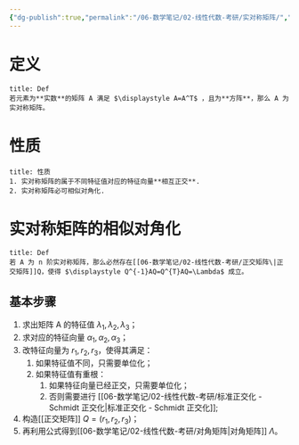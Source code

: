 ```yaml
---
{"dg-publish":true,"permalink":"/06-数学笔记/02-线性代数-考研/实对称矩阵/","tags":["personal/blog","线性代数/矩阵","线性代数/特征值"]}
---
```


# 定义
```ad-summary
title: Def
若元素为**实数**的矩阵 A 满足 $\displaystyle A=A^T$ ，且为**方阵**，那么 A 为实对称矩阵。
```

# 性质
```ad-summary
title: 性质
1. 实对称矩阵的属于不同特征值对应的特征向量**相互正交**.
2. 实对称矩阵必可相似对角化.
```
# 实对称矩阵的相似对角化
```ad-summary
title: Def
若 A 为 n 阶实对称矩阵，那么必然存在[[06-数学笔记/02-线性代数-考研/正交矩阵\|正交矩阵]]Q，使得 $\displaystyle Q^{-1}AQ=Q^{T}AQ=\Lambda$ 成立。
```

##  基本步骤
1. 求出矩阵 A 的特征值 $\displaystyle \lambda_{1}, \lambda_{2},\lambda_{3}$；
2. 求对应的特征向量 $\displaystyle \alpha_{1},\alpha_{2},\alpha_{3}$；
3. 改特征向量为 $\displaystyle r_{1},r_{2},r_{3}$，使得其满足：
	1. 如果特征值不同，只需要单位化；
	2. 如果特征值有重根：
		1. 如果特征向量已经正交，只需要单位化；
		2. 否则需要进行 [[06-数学笔记/02-线性代数-考研/标准正交化 - Schmidt 正交化\|标准正交化 - Schmidt 正交化]];
4. 构造[[正交矩阵]] $\displaystyle Q=(r_{1},r_{2},r_{3})$；
5. 再利用公式得到[[06-数学笔记/02-线性代数-考研/对角矩阵\|对角矩阵]] $\displaystyle \Lambda$。

